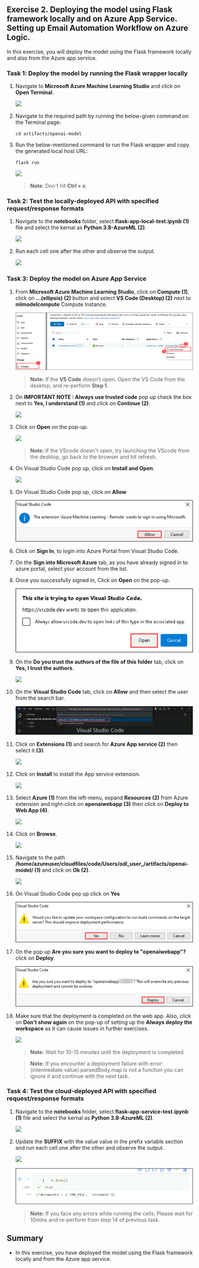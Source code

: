 ## Exercise 2. Deploying the model using Flask framework locally and on Azure App Service. Setting up Email Automation Workflow on Azure Logic.

In this exercise, you will deploy the model using the Flask framework locally and also from the Azure app service. 

### Task 1: Deploy the model by running the Flask wrapper locally

    
1. Navigate to **Microsoft Azure Machine Learning Studio** and click on **Open Terminal**.

   ![](Images/terminal.png)
   
1. Navigate to the required path by running the below-given command on the Terminal page:

    ```
    cd artifacts/openai-model
    ```
1. Run the below-mentioned command to run the Flask wrapper and copy the generated local host URL:

   ```
   flask run
   ```
   ![](Images/localhosturl.png)

   > **Note**: Don't hit **Ctrl + c**.
   
### Task 2: Test the locally-deployed API with specified request/response formats

1. Navigate to the **notebooks** folder, select **flask-app-local-test.ipynb (1)** file and select the kernal as **Python 3.8-AzureML (2)**.

    ![](Images/bots-ex2-t2-s1.png)
    
1. Run each cell one after the other and observe the output. 

   ![](Images/bots-ex2-t2-s2.png)
    
### Task 3: Deploy the model on Azure App Service

1. From **Microsoft Azure Machine Learning Studio**, click on **Compute (1)**, click on **...(ellipsis) (2)** button and select **VS Code (Desktop) (2)** next to **mlmodelcompute<inject key="DeploymentID" enableCopy="false"/>** Compute Instance.

    ![](Images/eyhackupdate7.png)

     > **Note:** If the **VS Code** doesn't open. Open the VS Code from the desktop, and re-perform **Step 1**.

1. On **IMPORTANT NOTE : Always use trusted code** pop up check the box next to **Yes, I understand (1)** and click on **Continue (2)**.

    ![](Images/impnote.png)

1. Click on **Open** on the pop-up.

    ![](Images/open.png)

   > **Note:** If the VScode doesn't open, try launching the VScode from the desktop, go back to the browser and hit refresh.  

1. On Visual Studio Code pop up, click on **Install and Open**.

    ![](Images/installadopen.png)

1. On Visual Studio Code pop up, click on **Allow**

    ![](Images/ex-1-9-afterstep4-1.png)
    
1. Click on **Sign In**, to login into Azure Portal from Visual Studio Code.
    
1. On the **Sign into Microsoft Azure** tab, as you have already signed in to azure portal, select your account from the list.
   
1. Once you successfully signed in, Click on **Open** on the pop-up.

    ![](Images/ex-1-10-afterstep7.png)

1. On the **Do you trust the authors of the file of this folder** tab, click on **Yes, I trust the authors**.

    ![](Images/yesItrust.png)

1. On the **Visual Studio Code** tab, click on **Allow** and then select the user **<inject key="AzureAdUserEmail" enableCopy="true" />** from the search bar.

    ![](Images/ex-1-10-afterstep8.png)

1. Click on **Extensions (1)** and search for **Azure App service (2)** then select it **(3)**.

    ![](Images/extension.png)
    
1. Click on **Install** to install the App service extension.

    ![](Images/installappservice.png)
    
1. Select **Azure (1)** from the left-menu, expand **Resources (2)** from Azure extension and right-click on **openaiwebapp<inject key="DeploymentID" enableCopy="false"/> (3)** then click on **Deploy to Web App (4)**.

    ![](Images/teamsbot.png)
    
1. Click on **Browse**.

    ![](Images/browser.png)

1. Navigate to the path **/home/azureuser/cloudfiles/code/Users/odl_user_<inject key="DeploymentID" enableCopy="false"/>/artifacts/openai-model/ (1)** and click on **Ok (2)**.

    ![](Images/openaifolder.png)
    
1. On Visual Studio Code pop up click on **Yes**

    ![](Images/ex-1-11.png)
    
1. On the pop up **Are you sure you want to deploy to "openaiwebapp<inject key="DeploymentID" enableCopy="false"/>"?** click on **Deploy**.

    ![](Images/ex-1-12.png)
   
1. Make sure that the deployment is completed on the web app. Also, click on **Don't show again** on the pop-up of setting up the **Always deploy the workspace** as it can cause issues in further exercises. 
   
   ![](Images/openaiwebdeployment.png)
   
   > **Note:** Wait for 10-15 minutes until the deployment is completed.
   
   > **Note:** If you encounter a deployment failure with error: (intermediate value).parsedBody.map is not a function you can ignore it and continue with the next task. 
   
### Task 4: Test the cloud-deployed API with specified request/response formats

1. Navigate to the **notebooks** folder, select **flask-app-service-test.ipynb (1)** file and select the kernal as **Python 3.8-AzureML (2)**.

   ![](/Images/bots-ex2-t4-s1.png)
    
1. Update the **SUFFIX** with the value **<inject key="DeploymentID" enableCopy="true"/>** value in the prefix variable section and run each cell one after the other and observe the output. 

   ![](Images/prefix1.png)

   ![](Images/eyhackupdate9.png)

   >**Note:** If you face any errors while running the cells, Please wait for 10mins and re-perform from step 14 of previous task.

 ## Summary

* In this exercise, you have deployed the model using the Flask framework locally and from the Azure app service. 

